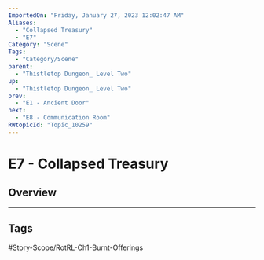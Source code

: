 ```yaml
---
ImportedOn: "Friday, January 27, 2023 12:02:47 AM"
Aliases:
  - "Collapsed Treasury"
  - "E7"
Category: "Scene"
Tags:
  - "Category/Scene"
parent:
  - "Thistletop Dungeon_ Level Two"
up:
  - "Thistletop Dungeon_ Level Two"
prev:
  - "E1 - Ancient Door"
next:
  - "E8 - Communication Room"
RWtopicId: "Topic_10259"
---
```

# E7 - Collapsed Treasury
## Overview

---
## Tags
#Story-Scope/RotRL-Ch1-Burnt-Offerings

